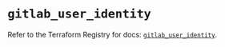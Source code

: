 # `gitlab_user_identity`

Refer to the Terraform Registry for docs: [`gitlab_user_identity`](https://registry.terraform.io/providers/gitlabhq/gitlab/18.5.0/docs/resources/user_identity).
